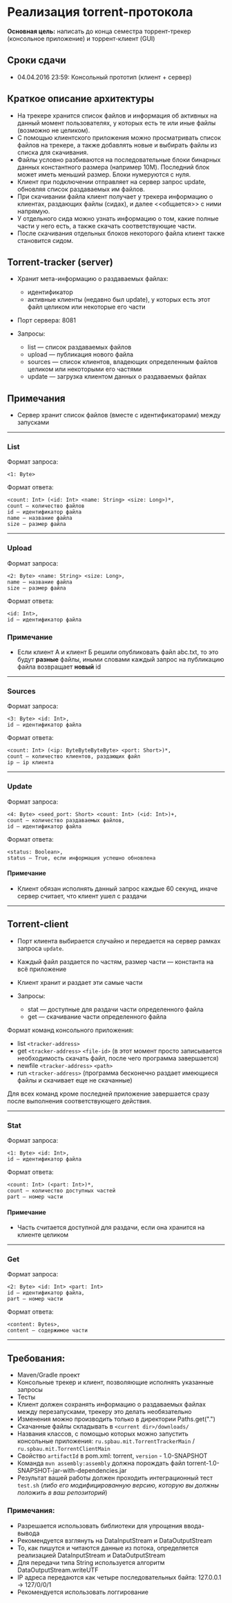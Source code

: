 # Реализация torrent-протокола

**Основная цель:** написать до конца семестра торрент-трекер (консольное приложение) и торрент-клиент (GUI)

## Сроки сдачи
* 04.04.2016 23:59: Консольный прототип (клиент + сервер)

## Краткое описание архитектуры
* На трекере хранится список файлов и информация об активных на данный момент пользователях, у которых есть те или иные файлы (возможно не целиком).
* С помощью клиентского приложения можно просматривать список файлов на трекере, а также добавлять новые и выбирать файлы из списка для скачивания.
* Файлы условно разбиваются на последовательные блоки бинарных данных константного размера (например 10M). Последний блок может иметь меньший размер. Блоки нумеруются с нуля.
* Клиент при подключении отправляет на сервер запрос update, обновляя список раздаваемых им файлов.
* При скачивании файла клиент получает у трекера информацию о клиентах, раздающих файлы (сидах), и далее
<<общается>> с ними напрямую.
* У отдельного сида можно узнать информацию о том, какие полные части у него есть, а также скачать соответствующие части.
* После скачивания отдельных блоков некоторого файла клиент также становится сидом.

## Torrent-tracker (server)

* Хранит мета-информацию о раздаваемых файлах:
    * идентификатор
    * активные клиенты (недавно был update), у которых есть этот файл целиком или некоторые его части

* Порт сервера: 8081

* Запросы:
    * list — список раздаваемых файлов
    * upload — публикация нового файла
    * sources — список клиентов, владеющих определенным файлов целиком или некоторыми его частями
    * update — загрузка клиентом данных о раздаваемых файлах

## Примечания
* Сервер хранит список файлов (вместе с идентификаторами) между запусками
---

### List

Формат запроса:

    <1: Byte>
Формат ответа:

    <count: Int> (<id: Int> <name: String> <size: Long>)*,
    count — количество файлов
    id — идентификатор файла
    name — название файла
    size — размер файла

---

### Upload

Формат запроса:

    <2: Byte> <name: String> <size: Long>,
    name — название файла
    size — размер файла
Формат ответа:

    <id: Int>,
    id — идентификатор файла

### Примечание

* Если клиент А и клиент Б решили опубликовать файл abc.txt, то это будут **разные** файлы, иными словами каждый запрос на публикацию файла возвращает **новый** id

---

### Sources

Формат запроса:

    <3: Byte> <id: Int>,
    id — идентификатор файла
Формат ответа:

    <count: Int> (<ip: ByteByteByteByte> <port: Short>)*,
    count — количество клиентов, раздающих файл
    ip — ip клиента

---

### Update

Формат запроса:

    <4: Byte> <seed_port: Short> <count: Int> (<id: Int>)+,
    count — количество раздаваемых файлов,
    id — идентификатор файла
Формат ответа:

    <status: Boolean>,
    status — True, если информация успешно обновлена

#### Примечание

* Клиент обязан исполнять данный запрос каждые 60 секунд, иначе сервер считает, что клиент ушел с раздачи

---

## Torrent-client

* Порт клиента выбирается случайно и передается на сервер рамках запроса `update`.

* Каждый файл раздается по частям, размер части — константа на всё приложение

* Клиент хранит и раздает эти самые части

* Запросы:
    * stat — доступные для раздачи части определенного файла
    * get — скачивание части определенного файла

Формат команд консольного приложения:
* list `<tracker-address>`
* get `<tracker-address>` `<file-id>` (в этот момент просто записывается необходимость скачать файл, после чего
программа завершается)
* newfile `<tracker-address>` `<path>`
* run `<tracker-address>` (программа бесконечно раздает имеющиеся файлы и скачивает еще не скачанные)

Для всех команд кроме последней приложение завершается сразу после выполнения соответствующего действия.

---

### Stat

Формат запроса:

    <1: Byte> <id: Int>,
    id — идентификатор файла
Формат ответа:

    <count: Int> (<part: Int>)*,
    count — количество доступных частей
    part — номер части

#### Примечание

* Часть считается доступной для раздачи, если она хранится на клиенте целиком

---

### Get

Формат запроса:

    <2: Byte> <id: Int> <part: Int>
    id — идентификатор файла,
    part — номер части
Формат ответа:

    <content: Bytes>,
    content — содержимое части

---

## Требования:

* Maven/Gradle проект
* Консольные трекер и клиент, позволяющие исполнять указанные запросы
* Тесты
* Клиент должен сохранять информацию о раздаваемых файлах между перезапусками, трекеру это делать необязательно
* Изменения можно производить только в директории Paths.get(".")
* Скачанные файлы складывать в `<current dir>/downloads/`
* Названия классов, с помощью которых можно запустить консольные приложения:
`ru.spbau.mit.TorrentTrackerMain` / `ru.spbau.mit.TorrentClientMain`
* Свойство `artifactId` в pom.xml: torrent, `version` - 1.0-SNAPSHOT
* Команда `mvn assembly:assembly` должна порождать файл torrent-1.0-SNAPSHOT-jar-with-dependencies.jar
* Результат вашей работы должен проходить интеграционный тест `test.sh` (*либо его модифицированную версию, которую вы должны положить в ваш репозиторий*)

### Примечания:

* Разрешается использовать библиотеки для упрощения ввода-вывода
* Рекомендуется взглянуть на DataInputStream и DataOutputStream
* То, как пишутся и читаются данные из потока, определяется реализацией DataInputStream и DataOutputStream
* Для передачи типа String используется алгоритм DataOutputStream.writeUTF
* IP адреса передаются как четыре последовательных байта: 127.0.0.1 -> 127/0/0/1
* Рекомендуется использовать логгирование
